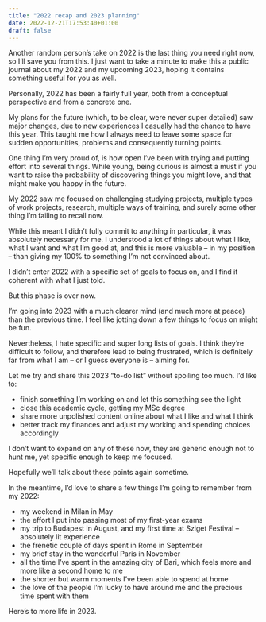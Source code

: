 ```yaml
---
title: "2022 recap and 2023 planning"
date: 2022-12-21T17:53:40+01:00
draft: false
---
```


Another random person’s take on 2022 is the last thing you need right now, so I’ll save you from this. I just want to take a minute to make this a public journal about my 2022 and my upcoming 2023, hoping it contains something useful for you as well.

Personally, 2022 has been a fairly full year, both from a conceptual perspective and from a concrete one.

My plans for the future (which, to be clear, were never super detailed) saw major changes, due to new experiences I casually had the chance to have this year. This taught me how I always need to leave some space for sudden opportunities, problems and consequently turning points.

One thing I’m very proud of, is how open I’ve been with trying and putting effort into several things. While young, being curious is almost a must if you want to raise the probability of discovering things you might love, and that might make you happy in the future.

My 2022 saw me focused on challenging studying projects, multiple types of work projects, research, multiple ways of training, and surely some other thing I’m failing to recall now.

While this meant I didn’t fully commit to anything in particular, it was absolutely necessary for me. I understood a lot of things about what I like, what I want and what I’m good at, and this is more valuable – in my position – than giving my 100% to something I’m not convinced about.

I didn’t enter 2022 with a specific set of goals to focus on, and I find it coherent with what I just told.

But this phase is over now.

I’m going into 2023 with a much clearer mind (and much more at peace) than the previous time. I feel like jotting down a few things to focus on might be fun.

Nevertheless, I hate specific and super long lists of goals. I think they’re difficult to follow, and therefore lead to being frustrated, which is definitely far from what I am – or I guess everyone is – aiming for.

Let me try and share this 2023 “to-do list” without spoiling too much. I’d like to:

- finish something I’m working on and let this something see the light
- close this academic cycle, getting my MSc degree
- share more unpolished content online about what I like and what I think
- better track my finances and adjust my working and spending choices accordingly

I don’t want to expand on any of these now, they are generic enough not to hunt me, yet specific enough to keep me focused.

Hopefully we’ll talk about these points again sometime.

In the meantime, I’d love to share a few things I’m going to remember from my 2022:

- my weekend in Milan in May
- the effort I put into passing most of my first-year exams
- my trip to Budapest in August, and my first time at Sziget Festival – absolutely lit experience
- the frenetic couple of days spent in Rome in September
- my brief stay in the wonderful Paris in November
- all the time I’ve spent in the amazing city of Bari, which feels more and more like a second home to me
- the shorter but warm moments I’ve been able to spend at home
- the love of the people I’m lucky to have around me and the precious time spent with them

Here’s to more life in 2023.

